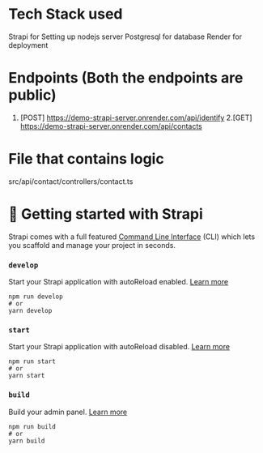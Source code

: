 # Tech Stack used
Strapi for Setting up nodejs server
Postgresql for database
Render for deployment

# Endpoints (Both the endpoints are public)
1. [POST] https://demo-strapi-server.onrender.com/api/identify
2.[GET] https://demo-strapi-server.onrender.com/api/contacts


# File that contains logic
src/api/contact/controllers/contact.ts



# 🚀 Getting started with Strapi

Strapi comes with a full featured [Command Line Interface](https://docs.strapi.io/dev-docs/cli) (CLI) which lets you scaffold and manage your project in seconds.

### `develop`

Start your Strapi application with autoReload enabled. [Learn more](https://docs.strapi.io/dev-docs/cli#strapi-develop)

```
npm run develop
# or
yarn develop
```

### `start`

Start your Strapi application with autoReload disabled. [Learn more](https://docs.strapi.io/dev-docs/cli#strapi-start)

```
npm run start
# or
yarn start
```

### `build`

Build your admin panel. [Learn more](https://docs.strapi.io/dev-docs/cli#strapi-build)

```
npm run build
# or
yarn build
```